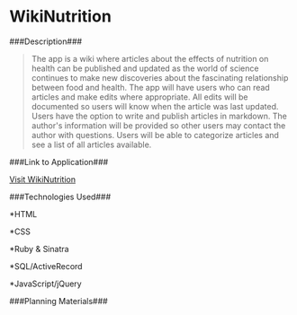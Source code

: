 # WikiNutrition

###Description###

>The app is a wiki where articles about the effects of nutrition on health can be published and updated as the world of science continues to make new discoveries about the fascinating relationship between food and health.  The app will have users who can read articles and make edits where appropriate.  All edits will be documented so users will know when the article was last updated.  Users have the option to write and publish articles in markdown.  The author's information will be provided so other users may contact the author with questions.  Users will be able to categorize articles and see a list of all articles available.


###Link to Application###

[Visit WikiNutrition](http://merediths.github.io/WikiNutrition/)

###Technologies Used###

*HTML

*CSS

*Ruby & Sinatra

*SQL/ActiveRecord

*JavaScript/jQuery

###Planning Materials###
